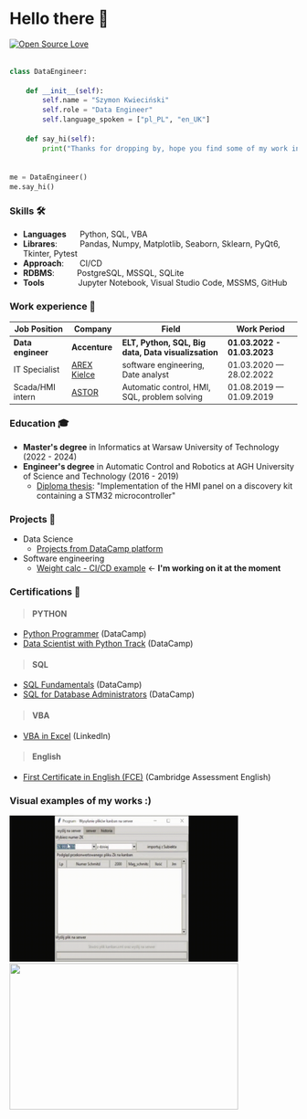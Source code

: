 # Hello there 👋

[![Open Source Love](https://badges.frapsoft.com/os/v1/open-source.svg?v=102)](https://github.com/ellerbrock/open-source-badge/)


```python

class DataEngineer:

    def __init__(self):
        self.name = "Szymon Kwieciński"
        self.role = "Data Engineer"
        self.language_spoken = ["pl_PL", "en_UK"]

    def say_hi(self):
        print("Thanks for dropping by, hope you find some of my work interesting.")


me = DataEngineer()
me.say_hi()
```

### Skills 🛠️
- **Languages**&nbsp;&nbsp; &nbsp; &nbsp;Python,  SQL,  VBA
- **Librares**:&nbsp; &nbsp; &nbsp; &nbsp; &nbsp; Pandas, Numpy, Matplotlib, Seaborn, Sklearn, PyQt6, Tkinter, Pytest
- **Approach**:&nbsp; &nbsp;&nbsp;&nbsp; &nbsp;CI/CD
- **RDBMS**:&nbsp; &nbsp; &nbsp; &nbsp; &nbsp; PostgreSQL,  MSSQL, SQLite
- **Tools**&nbsp; &nbsp; &nbsp; &nbsp;&nbsp; &nbsp; &nbsp; &nbsp; Jupyter Notebook,  Visual Studio Code,  MSSMS,  GitHub


### Work experience 👔
| Job Position          | Company        | Field                           | Work Period                |
| --------------------- | -------------- | ------------------------------- | -------------------------- |
| **Data engineer**     | **Accenture** |  **ELT, Python, SQL, Big data, Data visualizsation**         | **01.03.2022 - 01.03.2023** |
| IT Specialist    | [AREX Kielce](https://arex-sruby.pl/o-firmie/)    | software engineering, Date analyst        | 01.03.2020 — 28.02.2022    |
| Scada/HMI intern      | [ASTOR](https://www.astor.com.pl/o-nas/o-nas/kim-jestesmy.html)          | Automatic control, HMI, SQL, problem solving        | 01.08.2019 — 01.09.2019    |



### Education 🎓
- **Master's degree** in Informatics at Warsaw University of Technology (2022 - 2024)
- **Engineer's degree** in Automatic Control and Robotics at AGH University of Science and Technology (2016 - 2019)
  - [Diploma thesis](https://github.com/SzymonKwiecinski/Implementation-of-the-HMI-panel-on-a-discovery-kit-containing-a-STM32-microcontroller.git): "Implementation of the HMI panel on a discovery kit containing a
STM32 microcontroller"


### Projects 🐾
* Data Science
  * [Projects from DataCamp platform](https://github.com/SzymonKwiecinski/DataCamp-projects)
* Software engineering
  * [Weight calc - CI/CD example](https://github.com/SzymonKwiecinski/Weight_calculator) <- __I'm working on it at the moment__


### Certifications 📜
>#### PYTHON
* [Python Programmer](https://drive.google.com/file/d/1pUdDoXXm29tmWXHjlw2gBn_JXn9qD-uD/view?usp=sharing) (DataCamp)
* [Data Scientist with Python Track](https://drive.google.com/file/d/10HJOlbVyDMhfggqfDFbM0I_We_QAXW3q/view?usp=sharing) (DataCamp)
>#### SQL
* [SQL Fundamentals](https://drive.google.com/file/d/1mEHsU6r55jVQ7DTy9-cJw1yC8RxSbJkY/view?usp=sharing) (DataCamp)
* [SQL for Database Administrators](https://drive.google.com/file/d/1ZC7J_i3E-IlmhJdLRooaTWlPCZXuEQ1E/view?usp=sharing) (DataCamp)
>#### VBA
* [VBA in Excel](https://drive.google.com/file/d/15jlhFydi9OGU_vjA1Q7dO8-Mlujy_oUL/view?usp=sharing) (LinkedIn)
>#### English
* [First Certificate in English (FCE)](https://drive.google.com/file/d/1z4bJJn82WaT5bRSoHHGlwwrR78JEoyqz/view?usp=sharing) (Cambridge Assessment English)

### Visual examples of my works :)
<a href="https://github.com/SzymonKwiecinski/KANBAN_3-Exporter_xml_file"><img src="https://github.com/SzymonKwiecinski/SzymonKwiecinski/blob/main/gif_kanban.gif" width="400" height="256" ></a><a href="https://github.com/SzymonKwiecinski/Implementation-of-the-HMI-panel-on-a-discovery-kit-containing-a-STM32-microcontroller"><img src="https://github.com/SzymonKwiecinski/SzymonKwiecinski/blob/main/inzynierka.gif" width="400" height="256" ></a>

<!--  height="40" -->



